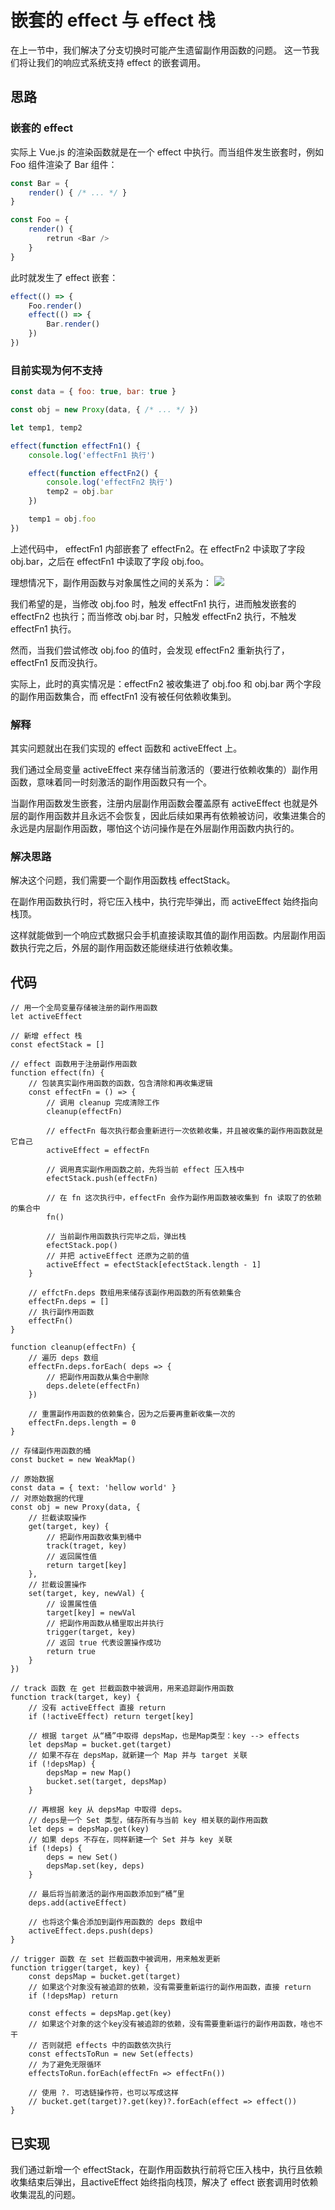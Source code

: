 # 嵌套的 effect 与 effect 栈
在上一节中，我们解决了分支切换时可能产生遗留副作用函数的问题。
这一节我们将让我们的响应式系统支持 effect 的嵌套调用。

## 思路
### 嵌套的 effect
实际上 Vue.js 的渲染函数就是在一个 effect 中执行。而当组件发生嵌套时，例如 Foo 组件渲染了 Bar 组件：
```js
const Bar = {
    render() { /* ... */ }
}

const Foo = {
    render() {
        retrun <Bar />
    }
}
```

此时就发生了 effect 嵌套：
```js
effect(() => {
    Foo.render()
    effect(() => {
        Bar.render()
    })
})
```

### 目前实现为何不支持
```js
const data = { foo: true, bar: true }

const obj = new Proxy(data, { /* ... */ })

let temp1, temp2

effect(function effectFn1() {
    console.log('effectFn1 执行')

    effect(function effectFn2() {
        console.log('effectFn2 执行')
        temp2 = obj.bar
    })

    temp1 = obj.foo
})
```

上述代码中， effectFn1 内部嵌套了 effectFn2。在 effectFn2 中读取了字段 obj.bar，之后在 effectFn1 中读取了字段 obj.foo。

理想情况下，副作用函数与对象属性之间的关系为：
![](嵌套的理想情况.png)

我们希望的是，当修改 obj.foo 时，触发 effectFn1 执行，进而触发嵌套的 effectFn2 也执行；而当修改 obj.bar 时，只触发 effectFn2 执行，不触发 effectFn1 执行。

然而，当我们尝试修改 obj.foo 的值时，会发现 effectFn2 重新执行了，effectFn1 反而没执行。

实际上，此时的真实情况是：effectFn2 被收集进了 obj.foo 和 obj.bar 两个字段的副作用函数集合，而 effectFn1 没有被任何依赖收集到。

### 解释
其实问题就出在我们实现的 effect 函数和 activeEffect 上。

我们通过全局变量 activeEffect 来存储当前激活的（要进行依赖收集的）副作用函数，意味着同一时刻激活的副作用函数只有一个。

当副作用函数发生嵌套，注册内层副作用函数会覆盖原有 activeEffect 也就是外层的副作用函数并且永远不会恢复，因此后续如果再有依赖被访问，收集进集合的永远是内层副作用函数，哪怕这个访问操作是在外层副作用函数内执行的。

### 解决思路
解决这个问题，我们需要一个副作用函数栈 effectStack。

在副作用函数执行时，将它压入栈中，执行完毕弹出，而 activeEffect 始终指向栈顶。

这样就能做到一个响应式数据只会手机直接读取其值的副作用函数。内层副作用函数执行完之后，外层的副作用函数还能继续进行依赖收集。

## 代码
```js{4-5,17-18,23-26}
// 用一个全局变量存储被注册的副作用函数
let activeEffect

// 新增 effect 栈
const efectStack = []

// effect 函数用于注册副作用函数
function effect(fn) {
    // 包装真实副作用函数的函数，包含清除和再收集逻辑
    const effectFn = () => {
        // 调用 cleanup 完成清除工作
        cleanup(effectFn)
        
        // effectFn 每次执行都会重新进行一次依赖收集，并且被收集的副作用函数就是它自己
        activeEffect = effectFn

        // 调用真实副作用函数之前，先将当前 effect 压入栈中
        efectStack.push(effectFn)

        // 在 fn 这次执行中，effectFn 会作为副作用函数被收集到 fn 读取了的依赖的集合中
        fn()

        // 当前副作用函数执行完毕之后，弹出栈
        efectStack.pop()
        // 并把 activeEffect 还原为之前的值
        activeEffect = efectStack[efectStack.length - 1]
    }

    // effctFn.deps 数组用来储存该副作用函数的所有依赖集合
    effectFn.deps = []
    // 执行副作用函数
    effectFn()
}

function cleanup(effectFn) {
    // 遍历 deps 数组
    effectFn.deps.forEach( deps => {
        // 把副作用函数从集合中删除
        deps.delete(effectFn)
    })

    // 重置副作用函数的依赖集合，因为之后要再重新收集一次的
    effectFn.deps.length = 0
}

// 存储副作用函数的桶
const bucket = new WeakMap()

// 原始数据
const data = { text: 'hellow world' }
// 对原始数据的代理
const obj = new Proxy(data, {
    // 拦截读取操作
    get(target, key) {
        // 把副作用函数收集到桶中
        track(traget, key)
        // 返回属性值
        return target[key]
    },
    // 拦截设置操作
    set(target, key, newVal) {
        // 设置属性值
        target[key] = newVal
        // 把副作用函数从桶里取出并执行
        trigger(target, key)
        // 返回 true 代表设置操作成功
        return true
    }
})

// track 函数 在 get 拦截函数中被调用，用来追踪副作用函数
function track(target, key) {
    // 没有 activeEffect 直接 return
    if (!activeEffect) return terget[key]

    // 根据 target 从“桶”中取得 depsMap，也是Map类型：key --> effects
    let depsMap = bucket.get(target)
    // 如果不存在 depsMap，就新建一个 Map 并与 target 关联
    if (!depsMap) {
        depsMap = new Map()
        bucket.set(target, depsMap)
    }

    // 再根据 key 从 depsMap 中取得 deps。
    // deps是一个 Set 类型，储存所有与当前 key 相关联的副作用函数
    let deps = depsMap.get(key)
    // 如果 deps 不存在，同样新建一个 Set 并与 key 关联
    if (!deps) {
        deps = new Set()
        depsMap.set(key, deps)
    }

    // 最后将当前激活的副作用函数添加到“桶”里
    deps.add(activeEffect)

    // 也将这个集合添加到副作用函数的 deps 数组中
    activeEffect.deps.push(deps)
}

// trigger 函数 在 set 拦截函数中被调用，用来触发更新
function trigger(target, key) {
    const depsMap = bucket.get(target)
    // 如果这个对象没有被追踪的依赖，没有需要重新运行的副作用函数，直接 return
    if (!depsMap) return

    const effects = depsMap.get(key)
    // 如果这个对象的这个key没有被追踪的依赖，没有需要重新运行的副作用函数，啥也不干
    // 否则就把 effects 中的函数依次执行
    const effectsToRun = new Set(effects)
    // 为了避免无限循环
    effectsToRun.forEach(effectFn => effectFn())

    // 使用 ?. 可选链操作符，也可以写成这样
    // bucket.get(target)?.get(key)?.forEach(effect => effect())
}
```

## 已实现
我们通过新增一个 effectStack，在副作用函数执行前将它压入栈中，执行且依赖收集结束后弹出，且activeEffect 始终指向栈顶，解决了 effect 嵌套调用时依赖收集混乱的问题。